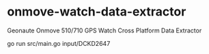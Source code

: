 # onmove-watch-data-extractor
Geonaute Onmove 510/710 GPS Watch Cross Platform Data Extractor 

go run src/main.go input/DCKD2647

